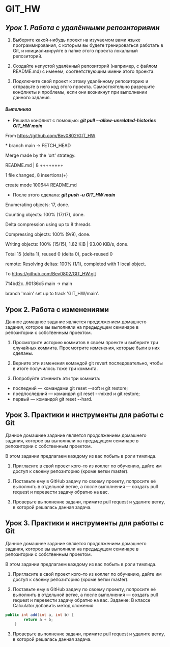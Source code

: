 # GIT_HW

## _Урок 1. Работа с удалёнными репозиториями_

1. Выберите какой-нибудь проект на изучаемом вами языке программирования, с которым вы будете тренироваться работать в Git, и инициализируйте в папке этого проекта локальный репозиторий.

2. Создайте непустой удалённый репозиторий (например, с файлом README.md) с именем, соответствующим имени этого проекта.

3. Подключите свой проект к этому удалённому репозиторию и отправьте в него код этого проекта. Самостоятельно разрешите конфликты и проблемы, если они возникнут при выполнении данного задания.

#### _Выполнила_

- Решила конфликт с помощью: _**git pull --allow-unrelated-histories GIT_HW main**_

From https://github.com/Bev0802/GIT_HW

\* branch main -> FETCH_HEAD

Merge made by the 'ort' strategy.

README.md | 8 ++++++++

1 file changed, 8 insertions(+)

create mode 100644 README.md

- После этого сделала: _**git push -u GIT_HW main**_

Enumerating objects: 17, done.

Counting objects: 100% (17/17), done.

Delta compression using up to 8 threads

Compressing objects: 100% (9/9), done.

Writing objects: 100% (15/15), 1.82 KiB | 93.00 KiB/s, done.

Total 15 (delta 1), reused 0 (delta 0), pack-reused 0

remote: Resolving deltas: 100% (1/1), completed with 1 local object.

To https://github.com/Bev0802/GIT_HW.git

714bd2c..90136c5 main -> main

branch 'main' set up to track 'GIT_HW/main'.

## Урок 2. Работа с изменениями

Данное домашнее задание является продолжением домашнего задания, которое вы выполняли на предыдущем семинаре в репозитории с собственным проектом.

1. Просмотрите историю коммитов в своём проекте и выберите три случайных коммита. Просмотрите изменения, которые были в них сделаны.

2. Верните эти изменения командой git revert последовательно, чтобы в итоге получилось тоже три коммита.

3. Попробуйте отменить эти три коммита:

- последний — командами git reset --soft и git restore;
- предпоследний — командой git reset --mixed и git restore;
- первый — командой git reset --hard.

## Урок 3. Практики и инструменты для работы с Git

Данное домашнее задание является продолжением домашнего задания, которое вы выполняли на предыдущем семинаре в репозитории с собственным проектом.

В этом задании предлагаем каждому из вас побыть в роли тимлида.

1. Пригласите в свой проект кого-то из коллег по обучению, дайте им доступ к своему репозиторию (кроме ветки master).

2. Поставьте ему в GitHub задачу по своему проекту, попросите её выполнить в отдельной ветке, а после выполнения — создать pull request и перевести задачу обратно на вас.

3. Проверьте выполнение задачи, примите pull request и удалите ветку, в которой решалась данная задача.

## Урок 3. Практики и инструменты для работы с Git

Данное домашнее задание является продолжением домашнего задания, которое вы выполняли на предыдущем семинаре в репозитории с собственным проектом.

В этом задании предлагаем каждому из вас побыть в роли тимлида.

1. Пригласите в свой проект кого-то из коллег по обучению, дайте им доступ к своему репозиторию (кроме ветки master).

2. Поставьте ему в GitHub задачу по своему проекту, попросите её выполнить в отдельной ветке, а после выполнения — создать pull request и перевести задачу обратно на вас.
   Задание: В классе Calculator добавить метод сложения:

```java
public int add(int a, int b) {
        return a + b;
    }
```

3. Проверьте выполнение задачи, примите pull request и удалите ветку, в которой решалась данная задача.
